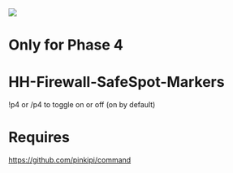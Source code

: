 <img src=https://i.imgur.com/exofxEN.jpg>

# Only for Phase 4
# HH-Firewall-SafeSpot-Markers

!p4 or /p4 to toggle on or off (on by default)


# Requires

https://github.com/pinkipi/command
